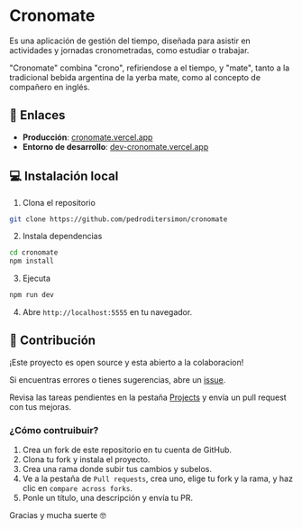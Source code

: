 # Cronomate

Es una aplicación de gestión del tiempo, diseñada para asistir en actividades y jornadas cronometradas, como estudiar o trabajar.

"Cronomate" combina "crono", refiriendose a el tiempo, y "mate", tanto a la tradicional bebida argentina de la yerba mate, como al concepto de compañero en inglés.  

## 🔗 Enlaces

-   **Producción**: [cronomate.vercel.app](https://cronomate.vercel.app)
-   **Entorno de desarrollo**: [dev-cronomate.vercel.app](https://dev-cronomate.vercel.app/)

## 💻 Instalación local

1. Clona el repositorio

```bash
git clone https://github.com/pedroditersimon/cronomate
```

2. Instala dependencias

```bash
cd cronomate
npm install
```

3. Ejecuta

```bash
npm run dev
```

4. Abre `http://localhost:5555` en tu navegador.

## 🤝 Contribución

¡Este proyecto es open source y esta abierto a la colaboracion!

Si encuentras errores o tienes sugerencias, abre un [issue](https://github.com/pedroditersimon/cronomate/issues).

Revisa las tareas pendientes en la pestaña [Projects](https://github.com/users/pedroditersimon/projects/2) y envía un pull request con tus mejoras.

### ¿Cómo contruibuir?

1. Crea un fork de este repositorio en tu cuenta de GitHub.
2. Clona tu fork y instala el proyecto.
3. Crea una rama donde subir tus cambios y subelos.
4. Ve a la pestaña de `Pull requests`, crea uno, elige tu fork y la rama, y haz clic en `compare across forks`.
5. Ponle un título, una descripción y envía tu PR.

Gracias y mucha suerte 🤓

